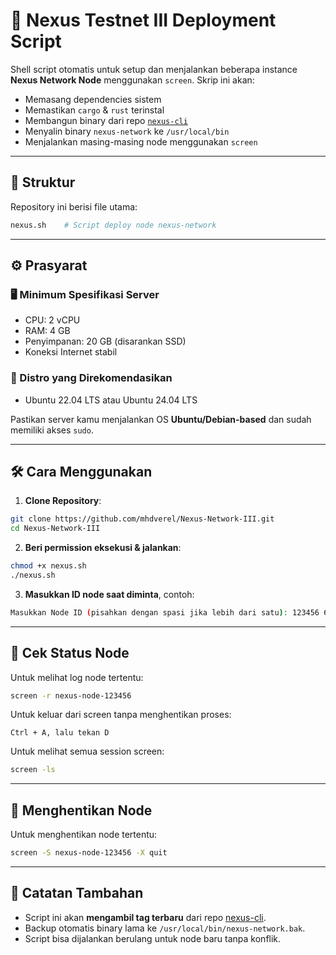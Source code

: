 # 🚀 Nexus Testnet III Deployment Script

Shell script otomatis untuk setup dan menjalankan beberapa instance **Nexus Network Node** menggunakan `screen`. Skrip ini akan:

- Memasang dependencies sistem
- Memastikan `cargo` & `rust` terinstal
- Membangun binary dari repo [`nexus-cli`](https://github.com/nexus-xyz/nexus-cli)
- Menyalin binary `nexus-network` ke `/usr/local/bin`
- Menjalankan masing-masing node menggunakan `screen`

---

## 📂 Struktur

Repository ini berisi file utama:

```bash
nexus.sh    # Script deploy node nexus-network
```

---

## ⚙️ Prasyarat

### 🖥️ Minimum Spesifikasi Server

- CPU: 2 vCPU
- RAM: 4 GB
- Penyimpanan: 20 GB (disarankan SSD)
- Koneksi Internet stabil

### 🐧 Distro yang Direkomendasikan

- Ubuntu 22.04 LTS atau Ubuntu 24.04 LTS



Pastikan server kamu menjalankan OS **Ubuntu/Debian-based** dan sudah memiliki akses `sudo`.

---

## 🛠️ Cara Menggunakan

1. **Clone Repository**:

```bash
git clone https://github.com/mhdverel/Nexus-Network-III.git
cd Nexus-Network-III
```

2. **Beri permission eksekusi & jalankan**:

```bash
chmod +x nexus.sh
./nexus.sh
```

3. **Masukkan ID node saat diminta**, contoh:

```bash
Masukkan Node ID (pisahkan dengan spasi jika lebih dari satu): 123456 654321
```

---

## 🧪 Cek Status Node

Untuk melihat log node tertentu:

```bash
screen -r nexus-node-123456
```

Untuk keluar dari screen tanpa menghentikan proses:

```
Ctrl + A, lalu tekan D
```

Untuk melihat semua session screen:

```bash
screen -ls
```

---

## 🧹 Menghentikan Node

Untuk menghentikan node tertentu:

```bash
screen -S nexus-node-123456 -X quit
```

---

## 📌 Catatan Tambahan

- Script ini akan **mengambil tag terbaru** dari repo [nexus-cli](https://github.com/nexus-xyz/nexus-cli).
- Backup otomatis binary lama ke `/usr/local/bin/nexus-network.bak`.
- Script bisa dijalankan berulang untuk node baru tanpa konflik.
